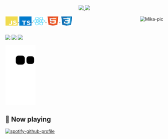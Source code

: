 <div align="center">
  <a href="https://github.com/mika-marcondes">
  <img height="180em" src="https://github-readme-stats.vercel.app/api?username=mika-marcondes&show_icons=true&theme=dracula&include_all_commits=true&count_private=true"/>
  <img height="180em" src="https://github-readme-stats.vercel.app/api/top-langs/?username=mika-marcondes&layout=compact&langs_count=6&theme=dracula"/>
</div>
  
<div style="display: inline_block"><br>
  <img align="center" alt="Mika-Js" height="30" width="40" src="https://raw.githubusercontent.com/devicons/devicon/master/icons/javascript/javascript-plain.svg">
  <img align="center" alt="Mika-Ts" height="30" width="40" src="https://raw.githubusercontent.com/devicons/devicon/master/icons/typescript/typescript-plain.svg">
  <img align="center" alt="Mika-React" height="30" width="40" src="https://raw.githubusercontent.com/devicons/devicon/master/icons/react/react-original.svg">
  <img align="center" alt="Mika-HTML" height="30" width="40" src="https://raw.githubusercontent.com/devicons/devicon/master/icons/html5/html5-original.svg">
  <img align="center" alt="Mika-CSS" height="30" width="40" src="https://raw.githubusercontent.com/devicons/devicon/master/icons/css3/css3-original.svg">
   <img align="right" alt="Mika-pic" height="150" src="https://media.discordapp.net/attachments/1012810924509368416/1012812546677428324/mypfp.png?width=499&height=499">
</div>

##
  
<div>
  <a href="https://www.linkedin.com/in/mikelli-marcondes/" target="_blank"><img src="https://img.shields.io/badge/-LinkedIn-%230077B5?style=for-the-badge&logo=linkedin&logoColor=white" target="_blank"></a>   
  <a href= "mailto:mika.marcondes2@gmail.com"><img src="https://img.shields.io/badge/Gmail-D14836?style=for-the-badge&logo=gmail&logoColor=white" target="_blank"></a>
  <a href="https://www.behance.net/mikamarcondes"><img src="https://img.shields.io/badge/-Behance-blue?style=for-the-badge&logo=behance&logoColor=white" target="_blank"></a>
</div>
  
![Snake animation](https://github.com/mika-marcondes/mika-marcondes/blob/output/github-contribution-grid-snake.svg)
  
## 🎵 Now playing
[![spotify-github-profile](https://spotify-github-profile.vercel.app/api/view?uid=thimbletheater&cover_image=true&theme=novatorem&bar_color=53b14f&bar_color_cover=false)](https://github.com/kittinan/spotify-github-profile)

